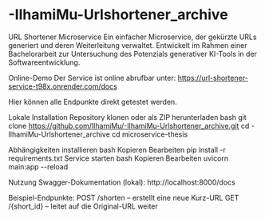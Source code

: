 # -IlhamiMu-Urlshortener_archive

URL Shortener Microservice
Ein einfacher Microservice, der gekürzte URLs generiert und deren Weiterleitung verwaltet. Entwickelt im Rahmen einer Bachelorarbeit zur Untersuchung des Potenzials generativer KI-Tools in der Softwareentwicklung.



Online-Demo
Der Service ist online abrufbar unter:
https://url-shortener-service-t98x.onrender.com/docs

Hier können alle Endpunkte direkt getestet werden.



Lokale Installation
Repository klonen oder als ZIP herunterladen
bash
git clone https://github.com/IlhamiMu/-IlhamiMu-Urlshortener_archive.git
cd -IlhamiMu-Urlshortener_archive
cd microservice-thesis


Abhängigkeiten installieren
bash
Kopieren
Bearbeiten
pip install -r requirements.txt
Service starten
bash
Kopieren
Bearbeiten
uvicorn main:app --reload

Nutzung
Swagger-Dokumentation (lokal): http://localhost:8000/docs

Beispiel-Endpunkte:
POST /shorten – erstellt eine neue Kurz-URL
GET /{short_id} – leitet auf die Original-URL weiter


